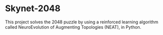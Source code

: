# Skynet-2048
This project solves the 2048 puzzle by using a reinforced learning algorithm called NeuroEvolution of Augmenting Topologies (NEAT), in Python.
